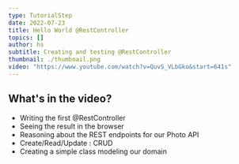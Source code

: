 ```yaml
---
type: TutorialStep
date: 2022-07-23
title: Hello World @RestController
topics: []
author: hs
subtitle: Creating and testing @RestController
thumbnail: ./thumbnail.png
video: "https://www.youtube.com/watch?v=QuvS_VLbGko&start=641s"
---
```


## What's in the video?

- Writing the first @RestController
- Seeing the result in the browser
- Reasoning about the REST endpoints for our Photo API
- Create/Read/Update : CRUD
- Creating a simple class modeling our domain
